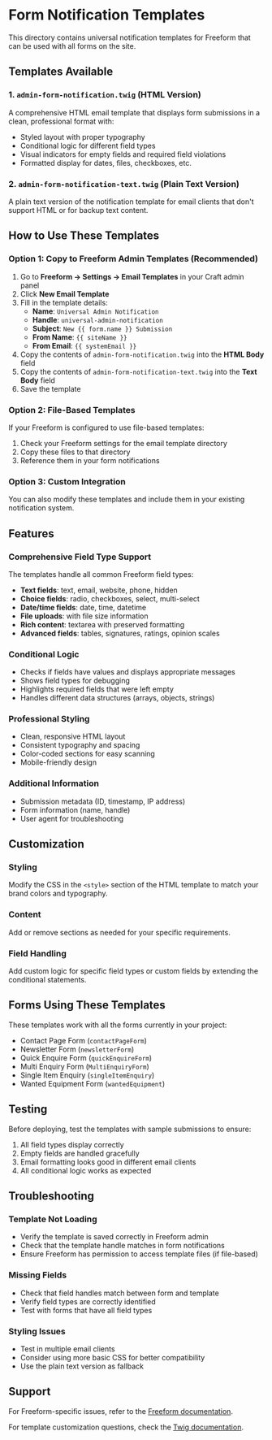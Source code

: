 # Form Notification Templates

This directory contains universal notification templates for Freeform that can be used with all forms on the site.

## Templates Available

### 1. `admin-form-notification.twig` (HTML Version)
A comprehensive HTML email template that displays form submissions in a clean, professional format with:
- Styled layout with proper typography
- Conditional logic for different field types
- Visual indicators for empty fields and required field violations
- Formatted display for dates, files, checkboxes, etc.

### 2. `admin-form-notification-text.twig` (Plain Text Version)
A plain text version of the notification template for email clients that don't support HTML or for backup text content.

## How to Use These Templates

### Option 1: Copy to Freeform Admin Templates (Recommended)

1. Go to **Freeform → Settings → Email Templates** in your Craft admin panel
2. Click **New Email Template**
3. Fill in the template details:
   - **Name**: `Universal Admin Notification`
   - **Handle**: `universal-admin-notification`
   - **Subject**: `New {{ form.name }} Submission`
   - **From Name**: `{{ siteName }}`
   - **From Email**: `{{ systemEmail }}`
4. Copy the contents of `admin-form-notification.twig` into the **HTML Body** field
5. Copy the contents of `admin-form-notification-text.twig` into the **Text Body** field
6. Save the template

### Option 2: File-Based Templates

If your Freeform is configured to use file-based templates:

1. Check your Freeform settings for the email template directory
2. Copy these files to that directory
3. Reference them in your form notifications

### Option 3: Custom Integration

You can also modify these templates and include them in your existing notification system.

## Features

### Comprehensive Field Type Support
The templates handle all common Freeform field types:

- **Text fields**: text, email, website, phone, hidden
- **Choice fields**: radio, checkboxes, select, multi-select
- **Date/time fields**: date, time, datetime
- **File uploads**: with file size information
- **Rich content**: textarea with preserved formatting
- **Advanced fields**: tables, signatures, ratings, opinion scales

### Conditional Logic
- Checks if fields have values and displays appropriate messages
- Shows field types for debugging
- Highlights required fields that were left empty
- Handles different data structures (arrays, objects, strings)

### Professional Styling
- Clean, responsive HTML layout
- Consistent typography and spacing
- Color-coded sections for easy scanning
- Mobile-friendly design

### Additional Information
- Submission metadata (ID, timestamp, IP address)
- Form information (name, handle)
- User agent for troubleshooting

## Customization

### Styling
Modify the CSS in the `<style>` section of the HTML template to match your brand colors and typography.

### Content
Add or remove sections as needed for your specific requirements.

### Field Handling
Add custom logic for specific field types or custom fields by extending the conditional statements.

## Forms Using These Templates

These templates work with all the forms currently in your project:
- Contact Page Form (`contactPageForm`)
- Newsletter Form (`newsletterForm`)
- Quick Enquire Form (`quickEnquireForm`)
- Multi Enquiry Form (`MultiEnquiryForm`)
- Single Item Enquiry (`singleItemEnquiry`)
- Wanted Equipment Form (`wantedEquipment`)

## Testing

Before deploying, test the templates with sample submissions to ensure:
1. All field types display correctly
2. Empty fields are handled gracefully
3. Email formatting looks good in different email clients
4. All conditional logic works as expected

## Troubleshooting

### Template Not Loading
- Verify the template is saved correctly in Freeform admin
- Check that the template handle matches in form notifications
- Ensure Freeform has permission to access template files (if file-based)

### Missing Fields
- Check that field handles match between form and template
- Verify field types are correctly identified
- Test with forms that have all field types

### Styling Issues
- Test in multiple email clients
- Consider using more basic CSS for better compatibility
- Use the plain text version as fallback

## Support

For Freeform-specific issues, refer to the [Freeform documentation](https://docs.solspace.com/craft/freeform/v5/).

For template customization questions, check the [Twig documentation](https://twig.symfony.com/doc/). 